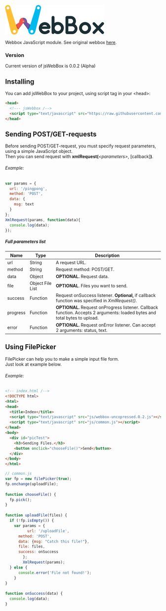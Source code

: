 <img src="https://raw.githubusercontent.com/hypersasha/npm-webbox/master/example/css/imgs/wb_logo.png" width="320"/>

Webbox JavaScript module. See original webbox [here](https://github.com/hypersasha/npm-webbox).

### Version
Current version of jsWebBox is 0.0.2 (Alpha)

## Installing
You can add jsWebBox to your project, using script tag in your \<head>:

```HTML
<head>
  <!--- jsWebbox /-->
  <script type="text/javascript" src="https://raw.githubusercontent.com/hypersasha/js-webbox/master/webbox-uncopressed.0.2.js"></script>
</head>
```

## Sending POST/GET-requests
Before sending POST/GET-request, you must specify request parameters, using a simple JavaScript object.  
Then you can send request with **xmlRequest(**_\<parameters>_, [callback]**)**.

###### Example:
```JavaScript
var params = {
  url: '/pingpong',
  method: 'POST',
  data: {
    msg: text
  }
};
XmlRequest(params, function(data){
  console.log(data);
});
```

##### Full parameters list
| Name | Type | Description |
| --- | --- | --- |
| url | String | A request URL. |
| method | String | Request method: POST/GET. |
| data | Object | **OPTIONAL.** Request data. |
| file | Object File List | **OPTIONAL**. Files you want to send. |
| success | Function | Request onSuccess listener. **Optional,** if callback function was specified in _XmlRequest()._ |
| progress | Function | **OPTIONAL.** Request onProgress listener. Callback function. Accepts 2 arguments: loaded bytes and total bytes to upload. |
| error | Function | **OPTIONAL.** Request onError listener. Can accept 2 arguments: status, text. |

## Using FilePicker
FilePicker can help you to make a simple input file form.  
Just look at example below.

###### Example:
```HTML
<!-- index.html /-->
<!DOCTYPE html>
<html>
<head>
  <title>Index</title>
  <script type="text/javascript" src="js/webbox-uncopressed.0.2.js"></script>
  <script type="text/javascript" src="js/common.js"></script>
</head>
<body>
  <div id="picTest">
    <h3>Sending Files.</h3>
    <button onclick="chooseFile()">Send</button>
  </div>
</body>
</html>
```
```JavaScript
// common.js
var fp = new filePicker(true);
fp.onchange(uploadFile);

function chooseFile() {
  fp.pick();
}

function uploadFile(files) {
  if (!fp.isEmpty()) {
    var params = {
		  url: '/uploadFile',
      method: 'POST',
      data: {msg: "Catch this file!"},
      file: files,
      success: onSuccess
		};
		XmlRequest(params);
  } else {
	  console.error('File not found!');
	}
}

function onSuccess(data) {
  console.log(data);
}
```
